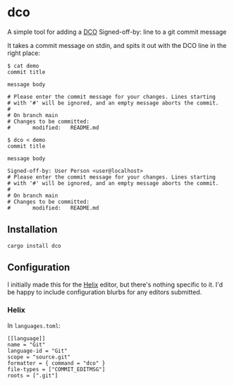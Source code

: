# dco
A simple tool for adding a [DCO](https://wiki.linuxfoundation.org/dco) Signed-off-by: line to a git commit message

It takes a commit message on stdin, and spits it out with the DCO line in the right place:
```
$ cat demo
commit title

message body

# Please enter the commit message for your changes. Lines starting
# with '#' will be ignored, and an empty message aborts the commit.
#
# On branch main
# Changes to be committed:
#       modified:   README.md
```
```
$ dco < demo
commit title

message body

Signed-off-by: User Person <user@localhost>
# Please enter the commit message for your changes. Lines starting
# with '#' will be ignored, and an empty message aborts the commit.
#
# On branch main
# Changes to be committed:
#       modified:   README.md
```
## Installation

`cargo install dco`

## Configuration
I initially made this for the [Helix](https://helix-editor.com/) editor, but there's nothing specific to it. I'd be happy to include configuration blurbs for any editors submitted.

### Helix
In `languages.toml`:
```
[[language]]
name = "Git"
language-id = "Git"
scope = "source.git"
formatter = { command = "dco" }
file-types = ["COMMIT_EDITMSG"]
roots = [".git"]
```
